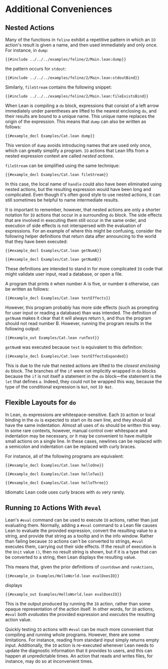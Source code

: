 # Additional Conveniences


## Nested Actions

Many of the functions in `feline` exhibit a repetitive pattern in which an `IO` action's result is given a name, and then used immediately and only once.
For instance, in `dump`:
```lean
{{#include ../../../examples/feline/2/Main.lean:dump}}
```
the pattern occurs for `stdout`:
```lean
{{#include ../../../examples/feline/2/Main.lean:stdoutBind}}
```
Similarly, `fileStream` contains the following snippet:
```lean
{{#include ../../../examples/feline/2/Main.lean:fileExistsBind}}
```

When Lean is compiling a `do` block, expressions that consist of a left arrow immediately under parentheses are lifted to the nearest enclosing `do`, and their results are bound to a unique name.
This unique name replaces the origin of the expression.
This means that `dump` can also be written as follows:
```lean
{{#example_decl Examples/Cat.lean dump}}
```
This version of `dump` avoids introducing names that are used only once, which can greatly simplify a program.
`IO` actions that Lean lifts from a nested expression context are called _nested actions_.

`fileStream` can be simplified using the same technique:
```lean
{{#example_decl Examples/Cat.lean fileStream}}
```
In this case, the local name of `handle` could also have been eliminated using nested actions, but the resulting expression would have been long and complicated.
Even though it's often good style to use nested actions, it can still sometimes be helpful to name intermediate results.

It is important to remember, however, that nested actions are only a shorter notation for `IO` actions that occur in a surrounding `do` block.
The side effects that are involved in executing them still occur in the same order, and execution of side effects is not interspersed with the evaluation of expressions.
For an example of where this might be confusing, consider the following helper definitions that return data after announcing to the world that they have been executed:
```lean
{{#example_decl Examples/Cat.lean getNumA}}

{{#example_decl Examples/Cat.lean getNumB}}
```
These definitions are intended to stand in for more complicated `IO` code that might validate user input, read a database, or open a file.

A program that prints `0` when number A is five, or number `B` otherwise, can be written as follows:
```lean
{{#example_decl Examples/Cat.lean testEffects}}
```
However, this program probably has more side effects (such as prompting for user input or reading a database) than was intended.
The definition of `getNumA` makes it clear that it will always return `5`, and thus the program should not read number B.
However, running the program results in the following output:
```output info
{{#example_out Examples/Cat.lean runTest}}
```
`getNumB` was executed because `test` is equivalent to this definition:
```lean
{{#example_decl Examples/Cat.lean testEffectsExpanded}}
```
This is due to the rule that nested actions are lifted to the _closest enclosing_ `do` block.
The branches of the `if` were not implicitly wrapped in `do` blocks because the `if` is not itself a statement in the `do` block—the statement is the `let` that defines `a`.
Indeed, they could not be wrapped this way, because the type of the conditional expression is `Nat`, not `IO Nat`.

## Flexible Layouts for `do`

In Lean, `do` expressions are whitespace-sensitive.
Each `IO` action or local binding in the `do` is expected to start on its own line, and they should all have the same indentation.
Almost all uses of `do` should be written this way.
In some rare contexts, however, manual control over whitespace and indentation may be necessary, or it may be convenient to have multiple small actions on a single line.
In these cases, newlines can be replaced with a semicolon and indentation can be replaced with curly braces.

For instance, all of the following programs are equivalent:
```lean
{{#example_decl Examples/Cat.lean helloOne}}

{{#example_decl Examples/Cat.lean helloTwo}}

{{#example_decl Examples/Cat.lean helloThree}}
```

Idiomatic Lean code uses curly braces with `do` very rarely.

## Running `IO` Actions With `#eval`

Lean's `#eval` command can be used to execute `IO` actions, rather than just evaluating them.
Normally, adding a `#eval` command to a Lean file causes Lean to evaluate the provided expression, convert the resulting value to a string, and provide that string as a tooltip and in the info window.
Rather than failing because `IO` actions can't be converted to strings, `#eval` executes them, carrying out their side effects.
If the result of execution is the `Unit` value `()`, then no result string is shown, but if it is a type that can be converted to a string, then Lean displays the resulting value.

This means that, given the prior definitions of `countdown` and `runActions`,
```lean
{{#example_in Examples/HelloWorld.lean evalDoesIO}}
```
displays
```output info
{{#example_out Examples/HelloWorld.lean evalDoesIO}}
```
This is the output produced by running the `IO` action, rather than some opaque representation of the action itself.
In other words, for `IO` actions, `#eval` both _evaluates_ the provided expression and _executes_ the resulting action value.

Quickly testing `IO` actions with `#eval` can be much more convenient that compiling and running whole programs.
However, there are some limitations.
For instance, reading from standard input simply returns empty input.
Additionally, the `IO` action is re-executed whenever Lean needs to update the diagnostic information that it provides to users, and this can happen at unpredictable times.
An action that reads and writes files, for instance, may do so at inconvenient times.
